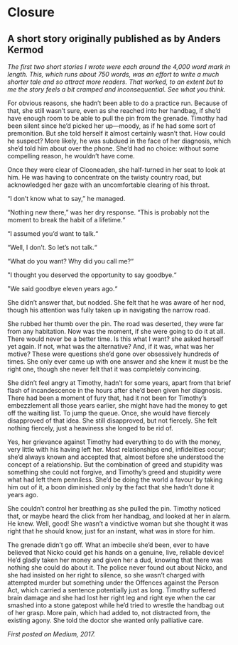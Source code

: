 # Closure

## A short story originally published as by Anders Kermod

_The first two short stories I wrote were each around the 4,000 word mark in length. This, which runs about 750 words, was an effort to write a much shorter tale and so attract more readers. That worked, to an extent but to me the story feels a bit cramped and inconsequential. See what you think._

For obvious reasons, she hadn’t been able to do a practice run. Because of that, she still wasn’t sure, even as she reached into her handbag, if she’d have enough room to be able to pull the pin from the grenade. Timothy had been silent since he’d picked her up—moody, as if he had some sort of premonition. But she told herself it almost certainly wasn’t that. How could he suspect? More likely, he was subdued in the face of her diagnosis, which she’d told him about over the phone. She’d had no choice: without some compelling reason, he wouldn’t have come.

Once they were clear of Clooneaden, she half-turned in her seat to look at him. He was having to concentrate on the twisty country road, but acknowledged her gaze with an uncomfortable clearing of his throat.

“I don’t know what to say,” he managed.

“Nothing new there,” was her dry response. “This is probably not the moment to break the habit of a lifetime.“

“I assumed you’d want to talk.“

“Well, I don’t. So let’s not talk.“

“What do you want? Why did you call me?“

"I thought you deserved the opportunity to say goodbye.“

"We said goodbye eleven years ago.“

She didn’t answer that, but nodded. She felt that he was aware of her nod, though his attention was fully taken up in navigating the narrow road.

She rubbed her thumb over the pin. The road was deserted, they were far from any habitation. Now was the moment, if she were going to do it at all. There would never be a better time. Is this what I want? she asked herself yet again. If not, what was the alternative? And, if it was, what was her motive? These were questions she’d gone over obsessively hundreds of times. She only ever came up with one answer and she knew it must be the right one, though she never felt that it was completely convincing.

She didn’t feel angry at Timothy, hadn’t for some years, apart from that brief flash of incandescence in the hours after she’d been given her diagnosis. There had been a moment of fury that, had it not been for Timothy’s embezzlement all those years earlier, she might have had the money to get off the waiting list. To jump the queue. Once, she would have fiercely disapproved of that idea. She still disapproved, but not fiercely. She felt nothing fiercely, just a heaviness she longed to be rid of.

Yes, her grievance against Timothy had everything to do with the money, very little with his having left her. Most relationships end, infidelities occur; she’d always known and accepted that, almost before she understood the concept of a relationship. But the combination of greed and stupidity was something she could not forgive, and Timothy’s greed and stupidity were what had left them penniless. She’d be doing the world a favour by taking him out of it, a boon diminished only by the fact that she hadn’t done it years ago.

She couldn’t control her breathing as she pulled the pin. Timothy noticed that, or maybe heard the click from her handbag, and looked at her in alarm. He knew. Well, good! She wasn’t a vindictive woman but she thought it was right that he should know, just for an instant, what was in store for him.

The grenade didn’t go off. What an imbecile she’d been, ever to have believed that Nicko could get his hands on a genuine, live, reliable device! He’d gladly taken her money and given her a dud, knowing that there was nothing she could do about it. The police never found out about Nicko, and she had insisted on her right to silence, so she wasn’t charged with attempted murder but something under the Offences against the Person Act, which carried a sentence potentially just as long. Timothy suffered brain damage and she had lost her right leg and right eye when the car smashed into a stone gatepost while he’d tried to wrestle the handbag out of her grasp. More pain, which had added to, not distracted from, the existing agony. She told the doctor she wanted only palliative care.

_First posted on Medium, 2017._

